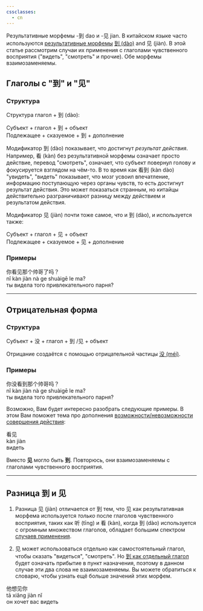```yaml
---
cssclasses:
  - cn
---
```


Результативные морфемы -到 dao и -见 jian. В китайском языке часто используются [результативные морфемы](https://wikihsk.ru/publ/spravochnik/glossarij/rezultativnye_morfemy_glagolnye_dopolnenija_rezultata/25-1-0-484) [到 (dào)](https://wikihsk.ru/publ/spravochnik/kitajskie_slova/dao/23-1-0-534) and 见 (jiàn). В этой статье рассмотрим случаи их применения с глаголами чувственного восприятия ("видеть", "смотреть" и прочие). Обе морфемы взаимозаменяемы.
️

## Глаголы с "到" и "见"

### Структура

Структура глагол + 到 (dào):

<div>
<div class="tip">
	<span>Субъект + глагол + <span class="h">到</span> + объект</span>
</div>
<div class="tip">
	<span>Подлежащее + сказуемое + <span class="h">到</span> + дополнение</span>
</div>
</div>

Модификатор 到 (dào) показывает, что достигнут _результат действия_. Например, 看 (kàn) без результативной морфемы означает просто действие, перевод "смотреть", означает, что субъект повернул голову и фокусируется взглядом на чём-то. В то время как 看到 (kàn dào) "увидеть", "видеть" показывает, что мозг усвоил впечатление, информацию поступающую через органы чувств, то есть достигнут результат действия. Это может показаться странным, но китайцы действительно разграничивают разницу между действием и результатом действия.

Модификатор 见 (jiàn) почти тоже самое, что и 到 (dào), и используется также:

<div>
<div class="tip">
	<span>Субъект + глагол + <span class="h">见</span> + объект</span>
</div>
<div class="tip">
	<span>Подлежащее + сказуемое + <span class="h">见</span> + дополнение</span>
</div>
</div>

### Примеры

<div class="hb">
	<div class="h">你看<span class="b">见</span>那个帅哥了吗？</div>
	<div class="p"> nǐ kàn <span class="b">jiàn</span> nà ge shuàigē le ma? </div>
	<div class="t"> ты видела того привлекательного парня? </div>
</div>

---

## Отрицательная форма

### Структура

<div class="tip">
	<span>Субъект + <span class="h">没</span> + глагол + <span class="h">到</span> /<span class="h">见</span>  + объект </span>
</div>

Отрицание создаётся с помощью отрицательной частицы [没 (méi)](https://wikihsk.ru/publ/grammatika/hsk_1_nachinajushhaja_grammatika/otricatelnye_predlozhenija_v_proshedshem_vremeni/2-1-0-28).

### Примеры

<div class="hb">
	<div class="h">你<span class="b">没</span>看<span class="b">到</span>那个帅哥吗？</div>
	<div class="p"> nǐ kàn <span class="b">jiàn</span> nà ge shuàigē le ma? </div>
	<div class="t"> ты видела того привлекательного парня? </div>
</div>

Возможно, Вам будет интересно разобрать следующие примеры. В этом Вам поможет тема про дополнения [возможности/невозможности совершения действия](https://wikihsk.ru/publ/grammatika/hsk_3_srednjaja_grammatika_kitajskogo_jazyka/positive_and_negative_potential_complements/4-1-0-212):

<div class="hb">
	<div class="h">看<span class="b">见</span></div>
	<div class="p">kàn <span class="b">jiàn</span></div>
	<div class="t">видеть</div>
</div>

Вместо **见** могло быть **到**. Повторюсь, они взаимозаменяемы с глаголами чувственного восприятия.

---

## Разница 到 и 见

1. Разница 见 (jiàn) отличается от 到 тем, что 见 как результативная морфема используется _только_ после глаголов чувственного восприятия, таких как 听 (tīng) и 看 (kàn), когда 到 (dào) используется с огромным множеством глаголов, обладает большим спектром [случаев применения](https://wikihsk.ru/publ/grammatika/hsk_3_srednjaja_grammatika_kitajskogo_jazyka/glagolnoe_rezultativnoe_dopolnenie_dao_i_dopolnenija_vozmozhnosti_dedao_i_budao/4-1-0-219).

2. 见 может использоваться отдельно как самостоятельный глагол, чтобы сказать "видеться", "смотреть". Но [到 как отдельный глагол](https://wikihsk.ru/publ/grammatika/hsk_2_ehlementarnaja_grammatika_kitajskogo_jazyka/pribyt_v_punkt_naznachenija_s_pomoshhju_dao_i_vypolnit_dejstvie/3-1-0-110) будет означать прибытие в пункт назначения, поэтому в данном случае эти два слова не взаимозаменяемы. Вы можете обратиться к словарю, чтобы узнать ещё больше значений этих морфем.

<div class="hb">
	<div class="h">他想<span class="b">见</span>你</div>
	<div class="p">tā xiǎng <span class="b">jiàn</span> nǐ</div>
	<div class="t">он хочет вас видеть</div>
</div>
